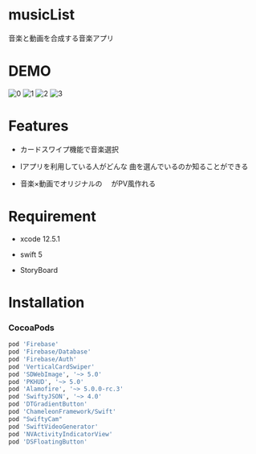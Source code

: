 # musicList
音楽と動画を合成する音楽アプリ

# DEMO

![0](https://user-images.githubusercontent.com/65348333/131235014-741ed263-8d96-4427-ac5f-47d581b44de8.PNG)
![1](https://user-images.githubusercontent.com/65348333/131235022-246bcec7-0167-4dc3-8827-65c1cb9790ac.PNG)
![2](https://user-images.githubusercontent.com/65348333/131235025-9246c7f9-945e-4d5d-baf6-ca7c37a12909.PNG)
![3](https://user-images.githubusercontent.com/65348333/131235028-70f5d69a-fce5-4e70-a556-f0b5ae44132e.PNG)

# Features
* カードスワイプ機能で音楽選択

* Iアプリを利用している人がどんな
曲を選んでいるのか知ることができる

* 音楽×動画でオリジナルの
　がPV風作れる


# Requirement

* xcode 12.5.1

* swift 5

* StoryBoard

# Installation
### CocoaPods
```ruby
pod 'Firebase'
pod 'Firebase/Database'
pod 'Firebase/Auth'
pod 'VerticalCardSwiper'
pod 'SDWebImage', '~> 5.0'
pod 'PKHUD', '~> 5.0'
pod 'Alamofire', '~> 5.0.0-rc.3'
pod 'SwiftyJSON', '~> 4.0'
pod 'DTGradientButton'
pod 'ChameleonFramework/Swift'
pod "SwiftyCam"
pod 'SwiftVideoGenerator'
pod 'NVActivityIndicatorView'
pod 'DSFloatingButton'
```
